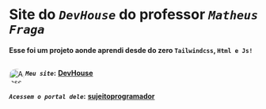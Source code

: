 # Site do _`DevHouse`_ do professor _`Matheus Fraga`_
**Esse foi um projeto aonde aprendi desde do zero `Tailwindcss`, `Html e Js!`**
##
**_`Meu site`_:**</div>
<a href="https://dev-burger-ashy.vercel.app/" target="_blank"><img align="left" alt="Ansel-pic" height="30" style="border-radius:30px;" src="https://user-images.githubusercontent.com/66381597/167222900-88b7923c-a06d-46d4-bd88-8ed2cb883f7d.png" target="_blank">  **DevHouse** </a>
##
**_`Acessem o portal dele`_:** <a href="https://sujeitoprogramador.com/fabricadeaplicativos/" target="_blank"> **sujeitoprogramador**</a> 
